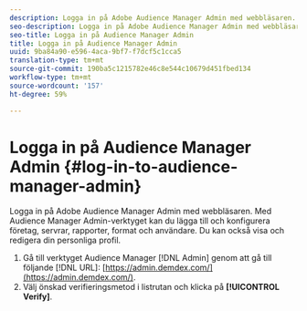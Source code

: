 ```yaml
---
description: Logga in på Adobe Audience Manager Admin med webbläsaren. Med Audience Manager Admin-verktyget kan du lägga till och konfigurera företag, servrar, rapporter, format och användare. Du kan också visa och redigera din personliga profil.
seo-description: Logga in på Adobe Audience Manager Admin med webbläsaren. Med Audience Manager Admin-verktyget kan du lägga till och konfigurera företag, servrar, rapporter, format och användare. Du kan också visa och redigera din personliga profil.
seo-title: Logga in på Audience Manager Admin
title: Logga in på Audience Manager Admin
uuid: 9ba84a90-e596-4aca-9bf7-f7dcf5c1cca5
translation-type: tm+mt
source-git-commit: 190ba5c1215782e46c8e544c10679d451fbed134
workflow-type: tm+mt
source-wordcount: '157'
ht-degree: 59%

---
```



# Logga in på Audience Manager Admin {#log-in-to-audience-manager-admin}

Logga in på Adobe Audience Manager Admin med webbläsaren. Med Audience Manager Admin-verktyget kan du lägga till och konfigurera företag, servrar, rapporter, format och användare. Du kan också visa och redigera din personliga profil.

<!-- t_login.xml -->

1. Gå till verktyget Audience Manager [!DNL Admin] genom att gå till följande [!DNL URL]: [https://admin.demdex.com/](https://admin.demdex.com/).
1. Välj önskad verifieringsmetod i listrutan och klicka på **[!UICONTROL Verify]**.
